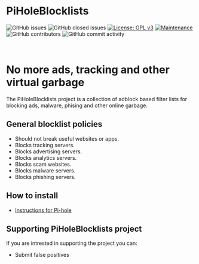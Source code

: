 # PiHoleBlocklists
![GitHub issues](https://img.shields.io/github/issues/hemiipatu/piholeblocklists?style=for-the-badge)
![GitHub closed issues](https://img.shields.io/github/issues-closed/hemiipatu/piholeblocklists?style=for-the-badge)
[![License: GPL v3](https://img.shields.io/badge/license-gplv3-blue.svg?style=for-the-badge)](https://www.gnu.org/licenses/gpl-3.0)
[![Maintenance](https://img.shields.io/badge/maintained%3f-yes-green.svg?style=for-the-badge)](https://github.com/hemiipatu/piholeblocklists/graphs/commit-activity)
![GitHub contributors](https://img.shields.io/github/contributors/hemiipatu/piholeblocklists?style=for-the-badge)
![GitHub commit activity](https://img.shields.io/github/commit-activity/m/hemiipatu/piholeblocklists?style=for-the-badge)

&nbsp;

# No more ads, tracking and other virtual garbage
The PiHoleBlocklists project is a collection of adblock based filter lists for blocking ads, malware, phising and other online garbage.

## General blocklist policies
 - Should not break useful websites or apps.
 - Blocks tracking servers.
 - Blocks advertising servers.
 - Blocks analytics servers.
 - Blocks scam websites.
 - Blocks malware servers.
 - Blocks phishing servers.

## How to install
 - [Instructions for Pi-hole]()

## Supporting PiHoleBlocklists project
If you are intrested in supporting the project you can:
 - Submit false positives
